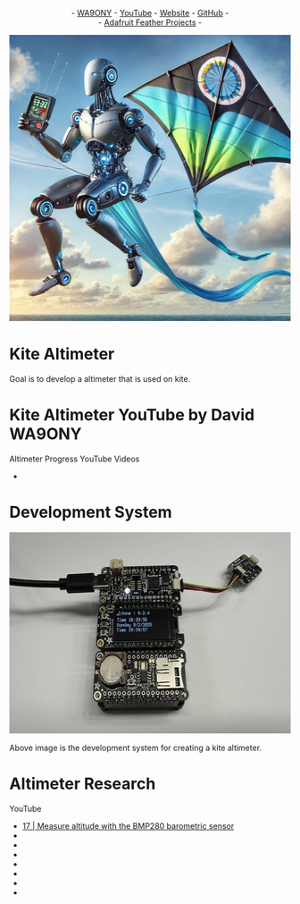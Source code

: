<P align="center"> - <A HREF="https://www.qrz.com/db/WA9ONY">WA9ONY</A> - <A HREF="https://www.youtube.com/user/DavidAHaworth">YouTube</A> - <A HREF="http://www.stargazing.net/david/index.html">Website</A> - <A HREF="https://github.com/WA9ONY">GitHub</A> - <BR>
- <A HREF="https://github.com/WA9ONY/Adafruit-Feather/tree/main">Adafruit Feather Projects</A> - 
</P>  

<p align="center">
       <img width="512" height="512" src="/Images/KiteAltimeterBanner.png">
</p>

# Kite Altimeter

Goal is to develop a altimeter that is used on kite.

# Kite Altimeter YouTube by David WA9ONY

Altimeter Progress YouTube Videos
- [](https://youtube.com/shorts/cqNSkFrghns?si=oUt2FXK8ya5LukTG)


# Development System

<p align="center">
       <img width="640" height="360" src="/Images/KAdev.jpeg">
</p>

Above image is the development system for creating a kite altimeter.

# Altimeter Research

YouTube
- [17 | Measure altitude with the BMP280 barometric sensor](https://youtu.be/rabWc5W84ug?si=DWZH9ALgdRfxRoQ3)
- []()
- []()
- []()
- []()
- []()
- []()
- 
